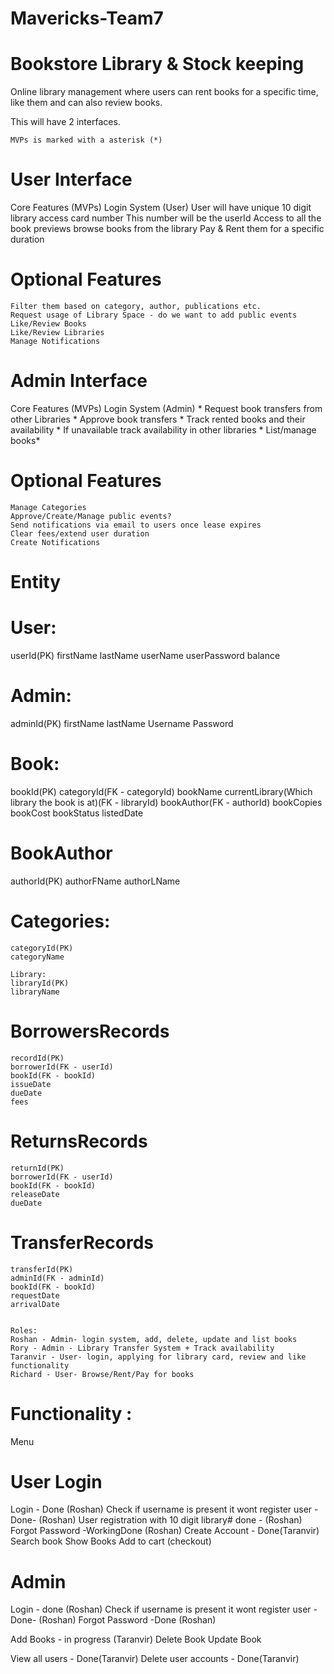 # Mavericks-Team7
# Bookstore Library & Stock keeping

Online library management  where users can rent books for a specific time, like them and can also review books. 

This will have 2 interfaces.

    MVPs is marked with a asterisk (*)

# User Interface
Core Features (MVPs)
    Login System (User) 
    User will have unique 10 digit library access card number
    This number will be the userId
    Access to all the book previews
    browse books from the library
    Pay & Rent them for a specific duration
# Optional Features
    Filter them based on category, author, publications etc.
    Request usage of Library Space - do we want to add public events 
    Like/Review Books
    Like/Review Libraries
    Manage Notifications

# Admin Interface 
Core Features (MVPs)
    Login System (Admin) *
    Request book transfers from other Libraries *
    Approve book transfers *
    Track rented books and their availability *
    If unavailable track availability in other libraries *
    List/manage books*
# Optional Features
    Manage Categories
    Approve/Create/Manage public events?
    Send notifications via email to users once lease expires
    Clear fees/extend user duration
    Create Notifications

# Entity

# User:
userId(PK)
firstName
lastName
userName
userPassword
balance

# Admin:
adminId(PK)
firstName
lastName
Username
Password

# Book:
bookId(PK)
categoryId(FK - categoryId)
bookName
currentLibrary(Which library the book is at)(FK - libraryId)
bookAuthor(FK - authorId)
bookCopies
bookCost
bookStatus
listedDate

# BookAuthor
authorId(PK)
authorFName
authorLName

# Categories:
    categoryId(PK)
    categoryName

    Library:
    libraryId(PK)
    libraryName

# BorrowersRecords
    recordId(PK)
    borrowerId(FK - userId) 
    bookId(FK - bookId)
    issueDate
    dueDate
    fees

# ReturnsRecords
    returnId(PK)
    borrowerId(FK - userId)
    bookId(FK - bookId)
    releaseDate
    dueDate

# TransferRecords
    transferId(PK)
    adminId(FK - adminId)
    bookId(FK - bookId)
    requestDate
    arrivalDate
    
    
    Roles:
    Roshan - Admin- login system, add, delete, update and list books
    Rory - Admin - Library Transfer System + Track availability
    Taranvir - User- login, applying for library card, review and like functionality
    Richard - User- Browse/Rent/Pay for books

# Functionality :

Menu


# User Login
Login - Done (Roshan)
Check if username is present it wont register user - Done- (Roshan)
User registration with 10 digit library# done - (Roshan)
Forgot Password -WorkingDone (Roshan)
Create Account - Done(Taranvir)
Search book
Show Books
Add to cart (checkout)


# Admin
 Login - done (Roshan)
Check if username is present it wont register user - Done- (Roshan)
Forgot Password -Done (Roshan)


Add Books - in progress (Taranvir)
Delete Book
Update Book


View all users - Done(Taranvir)
Delete user accounts - Done(Taranvir)



